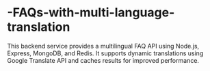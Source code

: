 # -FAQs-with-multi-language-translation
This backend service provides a multilingual FAQ API using Node.js, Express, MongoDB, and Redis. It supports dynamic translations using Google Translate API and caches results for improved performance. 
